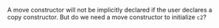 A move constructor will not be implicitly declared if the user declares a copy constructor. But do we need a move constructor to initialize `c2`?